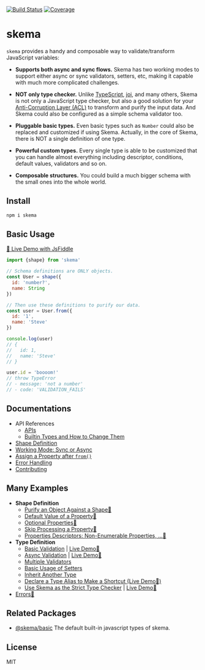 [![Build Status](https://travis-ci.org/kaelzhang/skema.svg?branch=master)](https://travis-ci.org/kaelzhang/skema)
[![Coverage](https://codecov.io/gh/kaelzhang/skema/branch/master/graph/badge.svg)](https://codecov.io/gh/kaelzhang/skema)

# skema

`skema` provides a handy and composable way to validate/transform JavaScript variables:

- **Supports both async and sync flows.** Skema has two working modes to support either async or sync validators, setters, etc, making it capable with much more complicated challenges.

- **NOT only type checker.** Unlike [TypeScript](https://www.typescriptlang.org/), [joi](https://github.com/hapijs/joi), and many others, Skema is not only a JavaScript type checker, but also a good solution for your [Anti-Corruption Layer (ACL)](https://docs.microsoft.com/en-us/azure/architecture/patterns/anti-corruption-layer) to transform and purify the input data. And Skema could also be configured as a simple schema validator too.

- **Pluggable basic types.** Even basic types such as `Number` could also be replaced and customized if using Skema. Actually, in the core of Skema, there is NOT a single definition of one type.

- **Powerful custom types.** Every single type is able to be customized that you can handle almost everything including descriptor, conditions, default values, validators and so on.

- **Composable structures.** You could build a much bigger schema with the small ones into the whole world.

## Install

```sh
npm i skema
```

## Basic Usage

[🔬 Live Demo with JsFiddle](https://jsfiddle.net/kaelzhang/0r3g4ogj/)

```js
import {shape} from 'skema'

// Schema definitions are ONLY objects.
const User = shape({
  id: 'number?',
  name: String
})

// Then use these definitions to purify our data.
const user = User.from({
  id: '1',
  name: 'Steve'
})

console.log(user)
// {
//   id: 1,
//   name: 'Steve'
// }

user.id = 'boooom!'
// throw TypeError
// - message: 'not a number'
// - code: 'VALIDATION_FAILS'
```

## Documentations

- API References
  - [APIs](./doc/apis.md)
  - [Builtin Types and How to Change Them](./doc/builtins.md)
- [Shape Definition](./doc/shape.md)
- [Working Mode: Sync or Async](./doc/working-mode.md)
- [Assign a Property after `from()`](./doc/assign.md)
- [Error Handling](./doc/errors.md)
- [Contributing](./doc/contributing.md)

## Many Examples

- **Shape Definition**
  - [Purify an Object Against a Shape🔬](https://jsfiddle.net/kaelzhang/0wosjdo9/)
  - [Default Value of a Property🔬](https://jsfiddle.net/kaelzhang/zhu8crde/)
  - [Optional Properties🔬](https://jsfiddle.net/kaelzhang/pesgkw9c/)
  - [Skip Processing a Property🔬](https://jsfiddle.net/kaelzhang/joq5vdd7/)
  - [Properties Descriptors: Non-Enumerable Properties, ...🔬](https://jsfiddle.net/kaelzhang/yhj2xj72/)
- **Type Definition**
  - [Basic Validation](./examples/basic-validation.js) | [Live Demo🔬 ](https://jsfiddle.net/kaelzhang/2au1on62/)
  - [Async Validation](./examples/async-validation.js) | [Live Demo🔬](https://jsfiddle.net/kaelzhang/1rr5asyb/)
  - [Multiple Validators](./examples/multiple-validators.js)
  - [Basic Usage of Setters](./examples/setters.js)
  - [Inherit Another Type](./examples/type-inheritance.js)
  - [Declare a Type Alias to Make a Shortcut (Live Demo🔬)](https://jsfiddle.net/kaelzhang/7d5u4z0s/)
  - [Use Skema as the Strict Type Checker](./examples/strict-basics.js) | [Live Demo🔬](https://jsfiddle.net/kaelzhang/14y4s0e9/)
- [Errors🔬](https://jsfiddle.net/kaelzhang/scvLn8Ly/)

## Related Packages

- [@skema/basic](https://www.npmjs.com/package/@skema/basic) The default built-in javascript types of skema.

## License

MIT
